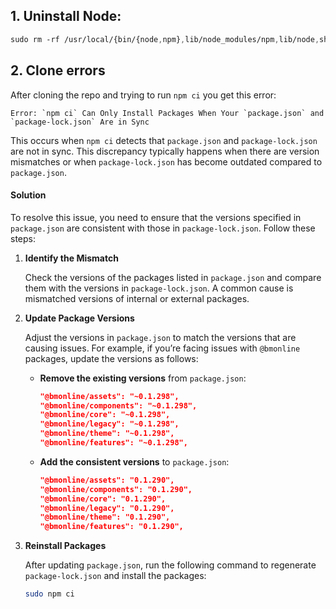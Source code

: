 ## 1. Uninstall Node:
```css
sudo rm -rf /usr/local/{bin/{node,npm},lib/node_modules/npm,lib/node,share/man/*/node.*}
```


## 2. Clone errors


After cloning the repo and trying to run `npm ci` you get this error: 

```
Error: `npm ci` Can Only Install Packages When Your `package.json` and `package-lock.json` Are in Sync
```


This occurs when `npm ci` detects that `package.json` and `package-lock.json` are not in sync. This discrepancy typically happens when there are version mismatches or when `package-lock.json` has become outdated compared to `package.json`.

#### **Solution**

To resolve this issue, you need to ensure that the versions specified in `package.json` are consistent with those in `package-lock.json`. Follow these steps:

1. **Identify the Mismatch**

   Check the versions of the packages listed in `package.json` and compare them with the versions in `package-lock.json`. A common cause is mismatched versions of internal or external packages.

2. **Update Package Versions**

   Adjust the versions in `package.json` to match the versions that are causing issues. For example, if you’re facing issues with `@bmonline` packages, update the versions as follows:

   - **Remove the existing versions** from `package.json`:

     ```json
     "@bmonline/assets": "~0.1.298",
     "@bmonline/components": "~0.1.298",
     "@bmonline/core": "~0.1.298",
     "@bmonline/legacy": "~0.1.298",
     "@bmonline/theme": "~0.1.298",
     "@bmonline/features": "~0.1.298",
     ```

   - **Add the consistent versions** to `package.json`:

     ```json
     "@bmonline/assets": "0.1.290",
     "@bmonline/components": "0.1.290",
     "@bmonline/core": "0.1.290",
     "@bmonline/legacy": "0.1.290",
     "@bmonline/theme": "0.1.290",
     "@bmonline/features": "0.1.290",
     ```

3. **Reinstall Packages**

   After updating `package.json`, run the following command to regenerate `package-lock.json` and install the packages:

   ```bash
   sudo npm ci
   ```

